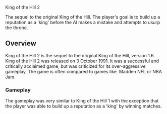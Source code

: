 King of the Hill 2

The sequel to the original King of the Hill. The player's goal is to build up a reputation as a 'king' before the AI makes a mistake and attempts to usurp the throne.

## Overview

King of the Hill 2 is the sequel to the original King of the Hill, version 1.6. King of the Hill 2 was released on 3 October 1991. It was a successful and critically acclaimed game, but was criticized for its over-aggressive gameplay. The game is often compared to games like  Madden NFL or NBA Jam.   
  

### Gameplay

The gameplay was very similar to King of the Hill 1 with the exception that the player was able to build up a reputation as a 'king' by winning matches.